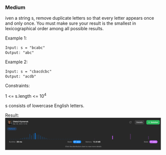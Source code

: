 ### Medium

iven a string s, remove duplicate letters so that every letter appears once and only once. You must make sure your result is 
the smallest in lexicographical order
 among all possible results.

 

Example 1:
```
Input: s = "bcabc"
Output: "abc"
```
Example 2:
```
Input: s = "cbacdcbc"
Output: "acdb"
```

Constraints:

1 <= s.length <= 10<sup>4</sup>

s consists of lowercase English letters.


Result:
![img.png](img.png)